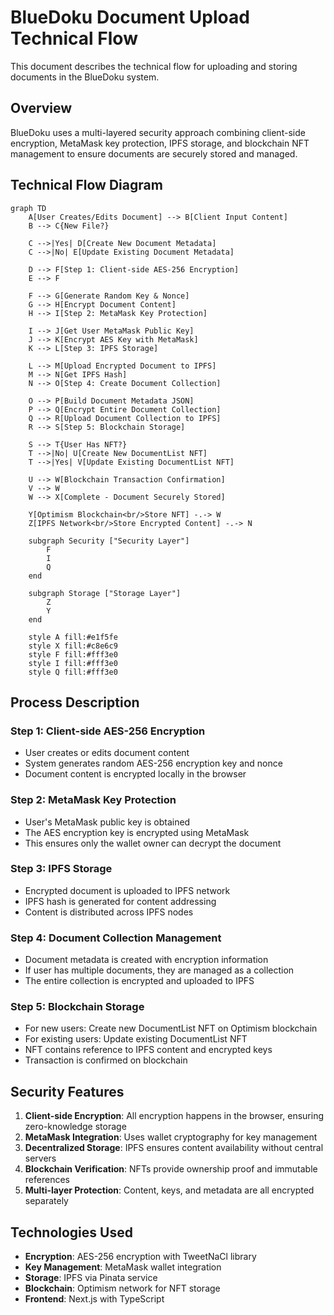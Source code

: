 # BlueDoku Document Upload Technical Flow

This document describes the technical flow for uploading and storing documents in the BlueDoku system.

## Overview

BlueDoku uses a multi-layered security approach combining client-side encryption, MetaMask key protection, IPFS storage, and blockchain NFT management to ensure documents are securely stored and managed.

## Technical Flow Diagram

```mermaid
graph TD
    A[User Creates/Edits Document] --> B[Client Input Content]
    B --> C{New File?}
    
    C -->|Yes| D[Create New Document Metadata]
    C -->|No| E[Update Existing Document Metadata]
    
    D --> F[Step 1: Client-side AES-256 Encryption]
    E --> F
    
    F --> G[Generate Random Key & Nonce]
    G --> H[Encrypt Document Content]
    H --> I[Step 2: MetaMask Key Protection]
    
    I --> J[Get User MetaMask Public Key]
    J --> K[Encrypt AES Key with MetaMask]
    K --> L[Step 3: IPFS Storage]
    
    L --> M[Upload Encrypted Document to IPFS]
    M --> N[Get IPFS Hash]
    N --> O[Step 4: Create Document Collection]
    
    O --> P[Build Document Metadata JSON]
    P --> Q[Encrypt Entire Document Collection]
    Q --> R[Upload Document Collection to IPFS]
    R --> S[Step 5: Blockchain Storage]
    
    S --> T{User Has NFT?}
    T -->|No| U[Create New DocumentList NFT]
    T -->|Yes| V[Update Existing DocumentList NFT]
    
    U --> W[Blockchain Transaction Confirmation]
    V --> W
    W --> X[Complete - Document Securely Stored]
    
    Y[Optimism Blockchain<br/>Store NFT] -.-> W
    Z[IPFS Network<br/>Store Encrypted Content] -.-> N
    
    subgraph Security ["Security Layer"]
        F
        I
        Q
    end
    
    subgraph Storage ["Storage Layer"]
        Z
        Y
    end
    
    style A fill:#e1f5fe
    style X fill:#c8e6c9
    style F fill:#fff3e0
    style I fill:#fff3e0
    style Q fill:#fff3e0
```

## Process Description

### Step 1: Client-side AES-256 Encryption
- User creates or edits document content
- System generates random AES-256 encryption key and nonce
- Document content is encrypted locally in the browser

### Step 2: MetaMask Key Protection
- User's MetaMask public key is obtained
- The AES encryption key is encrypted using MetaMask
- This ensures only the wallet owner can decrypt the document

### Step 3: IPFS Storage
- Encrypted document is uploaded to IPFS network
- IPFS hash is generated for content addressing
- Content is distributed across IPFS nodes

### Step 4: Document Collection Management
- Document metadata is created with encryption information
- If user has multiple documents, they are managed as a collection
- The entire collection is encrypted and uploaded to IPFS

### Step 5: Blockchain Storage
- For new users: Create new DocumentList NFT on Optimism blockchain
- For existing users: Update existing DocumentList NFT
- NFT contains reference to IPFS content and encrypted keys
- Transaction is confirmed on blockchain

## Security Features

1. **Client-side Encryption**: All encryption happens in the browser, ensuring zero-knowledge storage
2. **MetaMask Integration**: Uses wallet cryptography for key management
3. **Decentralized Storage**: IPFS ensures content availability without central servers
4. **Blockchain Verification**: NFTs provide ownership proof and immutable references
5. **Multi-layer Protection**: Content, keys, and metadata are all encrypted separately

## Technologies Used

- **Encryption**: AES-256 encryption with TweetNaCl library
- **Key Management**: MetaMask wallet integration
- **Storage**: IPFS via Pinata service
- **Blockchain**: Optimism network for NFT storage
- **Frontend**: Next.js with TypeScript 